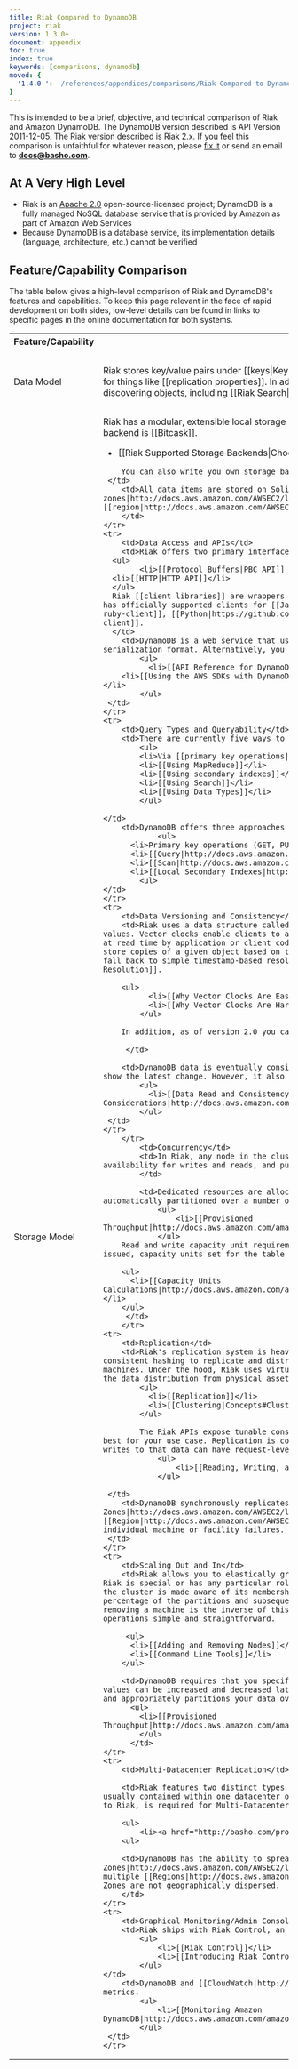 ```yaml
---
title: Riak Compared to DynamoDB
project: riak
version: 1.3.0+
document: appendix
toc: true
index: true
keywords: [comparisons, dynamodb]
moved: {
  '1.4.0-': '/references/appendices/comparisons/Riak-Compared-to-DynamoDB'
}
---
```


This is intended to be a brief, objective, and technical comparison of
Riak and Amazon DynamoDB. The DynamoDB version described is API Version
2011-12-05. The Riak version described is Riak 2.x. If you feel this
comparison is unfaithful for whatever reason, please [fix it](https://github.com/basho/basho_docs/issues/new)
or send an email to **docs@basho.com**.

## At A Very High Level

* Riak is an [Apache 2.0](http://www.apache.org/licenses/LICENSE-2.0.html) open-source-licensed project; DynamoDB is a fully managed NoSQL database service that is provided by Amazon as part of Amazon Web Services
* Because DynamoDB is a database service, its implementation details (language, architecture, etc.) cannot be verified

## Feature/Capability Comparison

The table below gives a high-level comparison of Riak and DynamoDB's
features and capabilities. To keep this page relevant in the face of
rapid development on both sides, low-level details can be found in links
to specific pages in the online documentation for both systems.

<table>
    <tr>
        <th WIDTH="15%">Feature/Capability</th>
        <th WIDTH="42%">Riak</th>
        <th WIDTH="43%">DynamoDB</th>
    </tr>
    <tr>
        <td>Data Model</td>
        <td>Riak stores key/value pairs under [[keys|Keys and Objects]] in [[buckets]]. [[Using bucket types]] you can set bucket-level configurations for things like [[replication properties]]. In addition to basic [[key/value lookup|Key/Value Modeling]], Riak has a variety of features for discovering objects, including [[Riak Search|Using Search]] and [[secondary indexes|Using Secondary Indexes]].</td>
        <td>DynamoDB's data model contains tables, items, and attributes. A database is a collection of tables. A table is a collection of items and each item is a collection of attributes.
            <ul>
              <li>[[DynamoDB Data Model|http://docs.aws.amazon.com/amazondynamodb/latest/developerguide/DataModel.html]]</li>
            </ul>
        </td>
    </tr>
    <tr>
        <td>Storage Model</td>
        <td>Riak has a modular, extensible local storage system that lets you plug in a backend store of your choice to suit your use case. The default backend is [[Bitcask]].
            <ul>
              <li>[[Riak Supported Storage Backends|Choosing a Backend]]</li>
            </ul>

        You can also write you own storage backend for Riak using our [[backend API|Backend API]].
     </td>
        <td>All data items are stored on Solid State Disks (SSDs) and replicated across multiple [[availability zones|http://docs.aws.amazon.com/AWSEC2/latest/UserGuide/using-regions-availability-zones.html]] within a [[region|http://docs.aws.amazon.com/AWSEC2/latest/UserGuide/using-regions-availability-zones.html]].
        </td>
    </tr>
    <tr>
        <td>Data Access and APIs</td>
        <td>Riak offers two primary interfaces (in addition to raw Erlang access):
      <ul>
            <li>[[Protocol Buffers|PBC API]] (strongly recommended)</li>
      <li>[[HTTP|HTTP API]]</li>
      </ul>
      Riak [[client libraries]] are wrappers around these APIs, and client support exists for dozens of languages. Basho currently has officially supported clients for [[Java|https://github.com/basho/riak-java-client]], [[Ruby|https://github.com/basho/riak-ruby-client]], [[Python|https://github.com/basho/riak-python-client]], and [[Erlang|https://github.com/basho/riak-erlang-client]].
      </td>
        <td>DynamoDB is a web service that uses HTTP as a transport and JavaScript Object Notation (JSON) as a message serialization format. Alternatively, you can use AWS SDKs that wrap the DynamoDB API calls.
            <ul>
              <li>[[API Reference for DynamoDB|http://docs.aws.amazon.com/amazondynamodb/latest/developerguide/API.html]]</li>
        <li>[[Using the AWS SDKs with DynamoDB|http://docs.aws.amazon.com/amazondynamodb/latest/developerguide/UsingAWSSDK.html]]</li>
            </ul>
     </td>
    </tr>
    <tr>
        <td>Query Types and Queryability</td>
        <td>There are currently five ways to query data in Riak:
            <ul>
            <li>Via [[primary key operations|The Basics]] (GET, PUT, DELETE, UPDATE)</li>
            <li>[[Using MapReduce]]</li>
            <li>[[Using secondary indexes]]</li>
            <li>[[Using Search]]</li>
            <li>[[Using Data Types]]</li>
            </ul>

    </td>
        <td>DynamoDB offers three approaches to quering data:
                <ul>
          <li>Primary key operations (GET, PUT, DELETE, UPDATE)</li>
          <li>[[Query|http://docs.aws.amazon.com/amazondynamodb/latest/developerguide/queryingdynamodb.html]]</li>
          <li>[[Scan|http://docs.aws.amazon.com/amazondynamodb/latest/developerguide/scandynamodb.html]]</li>
          <li>[[Local Secondary Indexes|http://docs.aws.amazon.com/amazondynamodb/latest/developerguide/LSI.html]]</li>
            <ul>
    </td>
    </tr>
    <tr>
        <td>Data Versioning and Consistency</td>
        <td>Riak uses a data structure called a [[vector clock|Vector Clocks]] to reason about causality and staleness of stored values. Vector clocks enable clients to always write to the database in exchange for consistency conflicts being resolved either at read time by application or client code or by Riak's [[active anti-entropy]] subsystem. Vector clocks can be configured to store copies of a given object based on the size and age of that object. There is also an option to disable vector clocks and fall back to simple timestamp-based resolution, known as [[last write wins|Conflict Resolution#Client-and-Server-side-Conflict-Resolution]].

        <ul>
              <li>[[Why Vector Clocks Are Easy|http://basho.com/blog/technical/2010/01/29/why-vector-clocks-are-easy/]]</li>
              <li>[[Why Vector Clocks Are Hard|http://basho.com/blog/technical/2010/04/05/why-vector-clocks-are-hard/]]</li>
            </ul>

        In addition, as of version 2.0 you can use Riak in a [[strongly consistent|Strong Consistency]] fashion.

         </td>

        <td>DynamoDB data is eventually consistent, meaning that your read request immediately after a write operation might not show the latest change. However, it also offers you the option to request the most up-to-date version of the data.
            <ul>
              <li>[[Data Read and Consistency Considerations|http://docs.aws.amazon.com/amazondynamodb/latest/developerguide/APISummary.html]]</li>
            </ul>
     </td>
    </tr>
        </tr>
            <td>Concurrency</td>
            <td>In Riak, any node in the cluster can coordinate a read/write operation for any other node. Riak stresses availability for writes and reads, and puts the burden of resolution on the client at read time.
            </td>

            <td>Dedicated resources are allocated to your table (tunable via API) to meet performance requirements, and data is automatically partitioned over a number of servers to meet request capacity.
                <ul>
                    <li>[[Provisioned Throughput|http://docs.aws.amazon.com/amazondynamodb/latest/developerguide/ProvisionedThroughputIntro.html]]
                </ul>
        Read and write capacity unit requirements are set at table creation time. When requests such as get, update or delete are issued, capacity units set for the table are consumed.

        <ul>
          <li>[[Capacity Units Calculations|http://docs.aws.amazon.com/amazondynamodb/latest/developerguide/WorkingWithDDTables.html#CapacityUnitCalculations]]</li>
        </ul>
         </td>
        </tr>
    <tr>
        <td>Replication</td>
        <td>Riak's replication system is heavily influenced by the Dynamo Paper and Dr. Eric Brewer's CAP Theorem. Riak uses consistent hashing to replicate and distribute N copies of each value around a Riak cluster composed of any number of physical machines. Under the hood, Riak uses virtual nodes to handle the distribution and dynamic rebalancing of data, thus decoupling the data distribution from physical assets.
            <ul>
              <li>[[Replication]]</li>
              <li>[[Clustering|Concepts#Clustering]]</li>
            </ul>

            The Riak APIs expose tunable consistency and availability parameters that let you select which level configuration is best for your use case. Replication is configurable at the bucket level when first storing data in Riak. Subsequent reads and writes to that data can have request-level parameters.
                <ul>
                    <li>[[Reading, Writing, and Updating Data|Concepts#Reading-Writing-and-Updating-Data]]</li>
                </ul>

     </td>
        <td>DynamoDB synchronously replicates your data across multiple [[Availability Zones|http://docs.aws.amazon.com/AWSEC2/latest/UserGuide/using-regions-availability-zones.html]] within a [[Region|http://docs.aws.amazon.com/AWSEC2/latest/UserGuide/using-regions-availability-zones.html]] to help protect data against individual machine or facility failures.
     </td>
    </tr>
    <tr>
        <td>Scaling Out and In</td>
        <td>Riak allows you to elastically grow and shrink your cluster while evenly balancing the load on each machine. No node in Riak is special or has any particular role. In other words, all nodes are masterless. When you add a physical machine to Riak, the cluster is made aware of its membership via gossiping of ring state. Once it's a member of the ring, it's assigned an equal percentage of the partitions and subsequently takes ownership of the data belonging to those partitions. The process for removing a machine is the inverse of this. Riak also ships with a comprehensive suite of command line tools to help make node operations simple and straightforward.

         <ul>
          <li>[[Adding and Removing Nodes]]</li>
          <li>[[Command Line Tools]]</li>
        </ul>

        <td>DynamoDB requires that you specify your required read and write throughput values when you create a table – throughput values can be increased and decreased later as access requirements change. This is used to reserve sufficient hardware resources and appropriately partitions your data over multiple servers to meet your throughput requirements.
          <ul>
            <li>[[Provisioned Throughput|http://docs.aws.amazon.com/amazondynamodb/latest/developerguide/ProvisionedThroughputIntro.html]]
            </ul>
          </td>
    </tr>
    <tr>
        <td>Multi-Datacenter Replication</td>

        <td>Riak features two distinct types of replication. Users can replicate to any number of nodes in one cluster (which is usually contained within one datacenter over a LAN) using the Apache 2.0 database. Riak Enterprise, Basho's commercial extension to Riak, is required for Multi-Datacenter deployments (meaning the ability to run active Riak clusters in N datacenters).

        <ul>
            <li><a href="http://basho.com/products/riak-enterprise/">Riak Enterprise</a></li>
        <ul>

        <td>DynamoDB has the ability to spread instances over multiple [[Availability Zones|http://docs.aws.amazon.com/AWSEC2/latest/UserGuide/using-regions-availability-zones.html]] within a Region, but not across multiple [[Regions|http://docs.aws.amazon.com/AWSEC2/latest/UserGuide/using-regions-availability-zones.html]]. Availability Zones are not geographically dispersed.
        </td>
    </tr>
    <tr>
        <td>Graphical Monitoring/Admin Console</td>
        <td>Riak ships with Riak Control, an open source graphical console for monitoring and managing Riak clusters.
            <ul>
                <li>[[Riak Control]]</li>
                <li>[[Introducing Riak Control|http://basho.com/blog/technical/2012/02/22/Riak-Control/]]
            </ul>
    </td>
        <td>DynamoDB and [[CloudWatch|http://aws.amazon.com/cloudwatch/]] are integrated, which allows you to monitor a variety of metrics.
            <ul>
                <li>[[Monitoring Amazon DynamoDB|http://docs.aws.amazon.com/amazondynamodb/latest/developerguide/MonitoringDynamoDB.html]]</li>
            </ul>
     </td>
    </tr>
</table>
